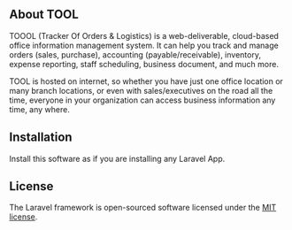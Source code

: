 ## About TOOL

TOOOL (Tracker Of Orders & Logistics) is a web-deliverable, cloud-based office information management system. It can help you track and manage orders (sales, purchase), accounting (payable/receivable), inventory, expense reporting, staff scheduling, business document, and much more.

TOOL is hosted on internet, so whether you have just one office location or many branch locations, or even with sales/executives on the road all the time, everyone in your organization can access business information any time, any where.

## Installation

Install this software as if you are installing any Laravel App.

## License

The Laravel framework is open-sourced software licensed under the [MIT license](https://opensource.org/licenses/MIT).
